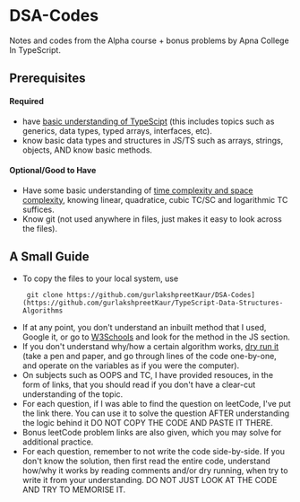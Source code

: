 # DSA-Codes
Notes and codes from the Alpha course + bonus problems by Apna College In TypeScript.

## Prerequisites

#### Required
- have <a href="https://learn.microsoft.com/en-us/training/paths/build-javascript-applications-typescript">basic understanding of TypeScipt</a> (this includes topics such as generics, data types, typed arrays, interfaces, etc).
- know basic data types and structures in JS/TS such as arrays, strings, objects, AND know basic methods.
#### Optional/Good to Have
- Have some basic understanding of <a href="https://www.geeksforgeeks.org/time-complexity-and-space-complexity/">time complexity and space complexity</a>, knowing linear, quadratice, cubic TC/SC and logarithmic TC suffices.
- Know git (not used anywhere in files, just makes it easy to look across the files).


## A Small Guide
- To copy the files to your local system, use
   ~~~
    git clone https://github.com/gurlakshpreetKaur/DSA-Codes](https://github.com/gurlakshpreetKaur/TypeScript-Data-Structures-Algorithms
   ~~~
- If at any point, you don't understand an inbuilt method that I used, Google it, or go to <a href="https://www.w3schools.com">W3Schools</a> and look for the method in the JS section.
- If you don't understand why/how a certain algorithm works, <a href="https://devtips.tk/dry-running-a-program-everything-you-need-to-know">dry run it</a> (take a pen and paper, and go through lines of the code one-by-one, and operate on the variables as if you were the computer).
- On subjects such as OOPS and TC, I have provided resouces, in the form of links, that you should read if you don't have a clear-cut understanding of the topic.
- For each question, if I was able to find the question on leetCode, I've put the link there. You can use it to solve the question AFTER understanding the logic behind it DO NOT COPY THE CODE AND PASTE IT THERE.
- Bonus leetCode problem links are also given, which you may solve for additional practice.
- For each question, remember to not write the code side-by-side. If you don't know the solution, then first read the entire code, understand how/why it works by reading comments and/or dry running, when try to write it from your understanding. DO NOT JUST LOOK AT THE CODE AND TRY TO MEMORISE IT.

